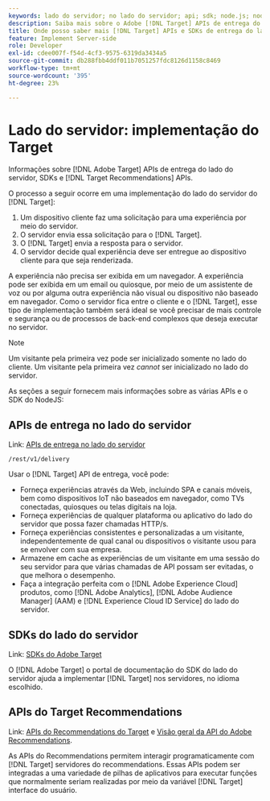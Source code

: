 ```yaml
---
keywords: lado do servidor; no lado do servidor; api; sdk; node.js; nodejs; node js; api do recommendations; api:apis
description: Saiba mais sobre o Adobe [!DNL Target] APIs de entrega do lado do servidor, SDKs e [!DNL Target] APIs do Recommendations.
title: Onde posso saber mais [!DNL Target] APIs e SDKs de entrega do lado do servidor?
feature: Implement Server-side
role: Developer
exl-id: cdee007f-f54d-4cf3-9575-6319da3434a5
source-git-commit: db288fbb4ddf011b7051257fdc8126d1158c8469
workflow-type: tm+mt
source-wordcount: '395'
ht-degree: 23%

---
```


# Lado do servidor: implementação do Target

Informações sobre [!DNL Adobe Target] APIs de entrega do lado do servidor, SDKs e [!DNL Target Recommendations] APIs.

O processo a seguir ocorre em uma implementação do lado do servidor do [!DNL Target]:

1. Um dispositivo cliente faz uma solicitação para uma experiência por meio do servidor.
1. O servidor envia essa solicitação para o [!DNL Target].
1. O [!DNL Target] envia a resposta para o servidor.
1. O servidor decide qual experiência deve ser entregue ao dispositivo cliente para que seja renderizada.

A experiência não precisa ser exibida em um navegador. A experiência pode ser exibida em um email ou quiosque, por meio de um assistente de voz ou por alguma outra experiência não visual ou dispositivo não baseado em navegador. Como o servidor fica entre o cliente e o [!DNL Target], esse tipo de implementação também será ideal se você precisar de mais controle e segurança ou de processos de back-end complexos que deseja executar no servidor.

>[!NOTE]
>
>Um visitante pela primeira vez pode ser inicializado somente no lado do cliente. Um visitante pela primeira vez *cannot* ser inicializado no lado do servidor.

As seções a seguir fornecem mais informações sobre as várias APIs e o SDK do NodeJS:

## APIs de entrega no lado do servidor

Link: [APIs de entrega no lado do servidor](https://developers.adobetarget.com/api/delivery-api/)

`/rest/v1/delivery`

Usar o [!DNL Target] API de entrega, você pode:

* Forneça experiências através da Web, incluindo SPA e canais móveis, bem como dispositivos IoT não baseados em navegador, como TVs conectadas, quiosques ou telas digitais na loja.
* Forneça experiências de qualquer plataforma ou aplicativo do lado do servidor que possa fazer chamadas HTTP/s.
* Forneça experiências consistentes e personalizadas a um visitante, independentemente de qual canal ou dispositivos o visitante usou para se envolver com sua empresa.
* Armazene em cache as experiências de um visitante em uma sessão do seu servidor para que várias chamadas de API possam ser evitadas, o que melhora o desempenho.
* Faça a integração perfeita com o [!DNL Adobe Experience Cloud] produtos, como [!DNL Adobe Analytics], [!DNL Adobe Audience Manager] (AAM) e [!DNL Experience Cloud ID Service] do lado do servidor.

## SDKs do lado do servidor

Link: [SDKs do Adobe Target](https://adobetarget-sdks.gitbook.io/docs/)

O [!DNL Adobe Target] o portal de documentação do SDK do lado do servidor ajuda a implementar [!DNL Target] nos servidores, no idioma escolhido.

## APIs do Target Recommendations

Link: [APIs do Recommendations do Target](https://developers.adobetarget.com/api/recommendations) e [Visão geral da API do Adobe Recommendations](https://experienceleague.adobe.com/docs/target-learn/recommendations-api-tutorial/recs-api-overview.html).

As APIs do Recommendations permitem interagir programaticamente com [!DNL Target] servidores do recommendations. Essas APIs podem ser integradas a uma variedade de pilhas de aplicativos para executar funções que normalmente seriam realizadas por meio da variável [!DNL Target] interface do usuário.
